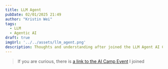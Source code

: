 ```yaml
---
title: LLM Agent 
pubDate: 02/01/2025 21:49
author: "Kristin Wei"
tags:
  - LLM
  - Agentic AI
draft: true 
imgUrl: '../../assets/llm_agent.png'
description: Thoughts and understanding after joined the LLM Agent AI Camp.
---
```

> If you are curious, there is [a link to the AI Camp Event](https://www.aicamp.ai/event/eventdetails/W2025010100) I joined